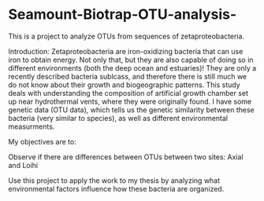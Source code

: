 # Seamount-Biotrap-OTU-analysis-
This is a project to analyze OTUs from sequences of zetaproteobacteria.

Introduction:
Zetaproteobacteria are iron-oxidizing bacteria that can use iron to obtain energy. Not only that, but they are also capable of doing so in different environments (both the deep ocean and estuaries)! They are only a recently described bacteria sublcass, and therefore there is still much we do not know about their growth and biogeographic patterns. This study deals with understanding the composition of artificial growth chamber set up near hydrothermal vents, where they were originally found. I have some genetic data (OTU data), which tells us the genetic similarity between these bacteria (very similar to species), as well as different environmental measurments.

My objectives are to:

Observe if there are differences between OTUs between two sites: Axial and Loihi

Use this project to apply the work to my thesis by analyzing what environmental factors influence how these bacteria are organized.

